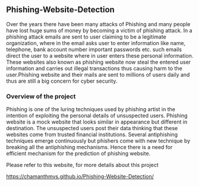 ## Phishing-Website-Detection

Over the years there have been many attacks of Phishing and many people have lost huge sums of money by becoming a victim of phishing attack. In a phishing attack emails are sent to user claiming to be a legitimate organization, where in the email asks user to enter information like name, telephone, bank account number important passwords etc. such emails direct the user to a website where in user enters these personal information. These websites also known as phishing website now steal the entered user information and carries out
illegal transactions thus causing harm to the user.Phishing website and their mails are sent to millions of users daily and thus are still a big concern for cyber security.


### Overview of the project

Phishing is one of the luring techniques used by phishing artist in the intention of exploiting the personal details of unsuspected users. Phishing website is a mock website that looks similar in appearance but different in destination. The unsuspected users post their data thinking that these websites come from trusted financial institutions. Several antiphishing techniques emerge continuously but phishers come with new technique by breaking all the antiphishing mechanisms. Hence there is a need for efficient mechanism for the prediction of phishing website.

Please refer to this website, for more details about this project

https://chamanthmvs.github.io/Phishing-Website-Detection/

